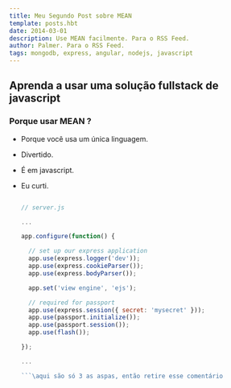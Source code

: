 ```yaml
---
title: Meu Segundo Post sobre MEAN
template: posts.hbt
date: 2014-03-01
description: Use MEAN facilmente. Para o RSS Feed.
author: Palmer. Para o RSS Feed.
tags: mongodb, express, angular, nodejs, javascript
---
```


## Aprenda a usar uma solução fullstack de javascript

### Porque usar MEAN ?

- Porque você usa um única linguagem.
- Divertido.
- É em javascript.
- Eu curti.

  ```javascript

  // server.js

  ...

  app.configure(function() {

    // set up our express application
    app.use(express.logger('dev'));
    app.use(express.cookieParser());
    app.use(express.bodyParser());

    app.set('view engine', 'ejs');

    // required for passport
    app.use(express.session({ secret: 'mysecret' }));
    app.use(passport.initialize());
    app.use(passport.session());
    app.use(flash());

  });

  ...

  ```\aqui são só 3 as aspas, então retire esse comentário